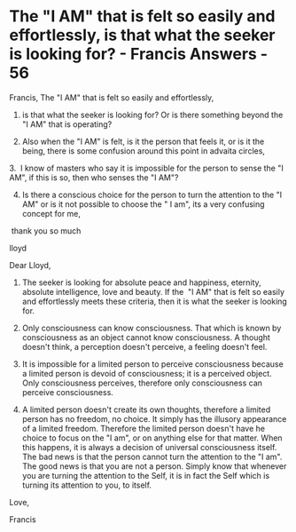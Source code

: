 # The "I AM" that is felt so easily and effortlessly, is that what the seeker is looking for? - Francis Answers - 56

Francis, The "I AM" that is felt so easily and effortlessly,

1. is that what the seeker is looking for? Or is there something beyond the "I AM" that is operating?&nbsp;

2. Also when the "I AM" is felt, is it the person that feels it, or is it the being, there is some confusion around this point in advaita circles,

3.&nbsp; I know of masters who say it is impossible for the person to sense the "I AM", if this is so, then who senses the "I AM"?&nbsp;

4. Is there a conscious choice for the person to turn the attention to the "I AM" or is it not possible to choose the " I am", its a very confusing concept for me,

&nbsp;thank you so much

lloyd

Dear Lloyd,

1. The seeker is looking for absolute peace and happiness, eternity, absolute intelligence, love and beauty. If the&nbsp; "I AM" that is felt so easily and effortlessly meets these criteria, then it is what the seeker is looking for.

2. Only consciousness can know consciousness. That which is known by consciousness as an object cannot know consciousness. A thought doesn't think, a perception doesn't perceive, a feeling doesn't feel.

3. It is impossible for a limited person to perceive consciousness because a limited person is devoid of consciousness; it is a perceived object. Only consciousness perceives, therefore only consciousness can perceive consciousness.

4. A limited person doesn't create its own thoughts, therefore a limited person has no freedom, no choice. It simply has the illusory appearance of a limited freedom. Therefore the limited person doesn't have he choice to focus on the "I am", or on anything else for that matter. When this happens, it is always a decision of universal consciousness itself. The bad news is that the person cannot turn the attention to the "I am". The good news is that you are not a person. Simply know that whenever you are turning the attention to the Self, it is in fact the Self which is turning its attention to you, to itself.

Love,&nbsp;

Francis

